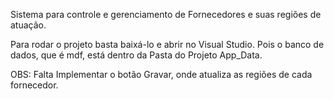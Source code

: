 
Sistema para controle e gerenciamento de Fornecedores e suas regiões de atuação. 

Para rodar o projeto basta baixá-lo e abrir no Visual Studio. Pois o banco de dados, que é mdf, está dentro da Pasta do Projeto App_Data.

OBS: Falta Implementar o botão Gravar, onde atualiza as regiões de cada fornecedor.
